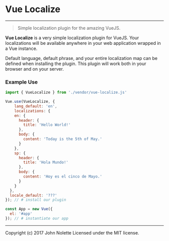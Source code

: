 # **Vue Localize**
---
> Simple localization plugin for the amazing VueJS.

**Vue Localize** is a very simple localization plugin for VueJS. Your localizations will be available anywhere in your web application wrapped in a Vue instance.

Default language, default phrase, and your entire localization map can be defined when installing the plugin. This plugin will work both in your browser and on your server.

### Example Use

```js
import { VueLocalize } from './vendor/vue-localize.js'

Vue.use(VueLocalize, {
	lang_default: 'en',
	localizations: {
    en: {
      header: {
        title: 'Hello World!'
      },
      body: {
      	content: 'Today is the 5th of May.'
      }
    },
    sp: {
      header: {
        title: 'Hola Mundo!'
      },
      body: {
      	content: 'Hoy es el cinco de Mayo.'
      }
    }
  },
  locale_default: '???'
}); // # install our plugin

const App = new Vue({
  el: '#app'
}); // # instantiate our app
```

---
Copyright (c) 2017 John Nolette Licensed under the MIT license.
